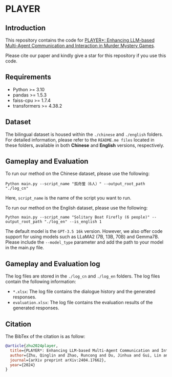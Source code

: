 # PLAYER
## Introduction
This repository contains the code for [PLAYER*: Enhancing LLM-based Multi-Agent Communication and Interaction in Murder Mystery Games](https://arxiv.org/abs/2404.17662).

Please cite our paper and kindly give a star for this repository if you use this code.

## Requirements

* Python >= 3.10
* pandas >= 1.5.3
* faiss-cpu >= 1.7.4
* transformers >= 4.38.2

## Dataset
The bilingual dataset is housed within the `./chinese` and `./english` folders. For detailed information, please refer to the `README.me files` located in these folders, available in both **Chinese** and **English** versions, respectively.


## Gameplay and Evaluation
To run our method on the Chinese dataset, please use the following:
```
Python main.py --script_name "孤舟萤（6人）" --output_root_path "./log_cn"
```

Here, `script_name` is the name of the script you want to run.

To run our method on the English dataset, please use the following:
```
Python main.py --script_name "Solitary Boat Firefly (6 people)" --output_root_path "./log_en" --is_english 1
```


The default model is the `GPT-3.5 16k` version. However, we also offer code support for using models such as LLaMA2 (7B, 13B, 70B) and Gemma7B. Please include the `--model_type` parameter and add the path to your model in the main.py file.


## Gameplay and Evaluation log
The log files are stored in the `./log_cn` and `./log_en` folders. The log files contain the following information:
* `*.xlsx`: The log file contains the dialogue history and the generated responses.
* `evaluation.xlsx`: The log file contains the evaluation results of the generated responses.

## Citation

The BibTex of the citation is as follow:

```bibtex
@article{zhu2024player,
  title={PLAYER*: Enhancing LLM-based Multi-Agent Communication and Interaction in Murder Mystery Games},
  author={Zhu, Qinglin and Zhao, Runcong and Du, Jinhua and Gui, Lin and He, Yulan},
  journal={arXiv preprint arXiv:2404.17662},
  year={2024}
}
```
